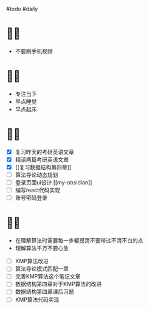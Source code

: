 #todo #daily
# 🙅‍♂️
- 不要刷手机视频
# 🙆‍♂️
-  专注当下
-  早点睡觉
-  早点起床
# 🧑‍💻
- [x] 复习昨天的考研英语文章
- [x] 精读两篇考研英语文章
- [x] [[复习数据结构第四章]]
- [ ] 算法导论动态规划
- [ ] 登录页面ui设计  [[my-obsidian]]
- [ ] 编写react代码实现
- [ ] 账号密码登录
# 🤦‍♂️
- 在理解算法时需要每一步都摸清不要带过不清不白的点
- 理解算法千万不要心急


- [ ] KMP算法改进
- [ ] 算法导论模式匹配一章
- [ ] 完善KMP算法这个笔记文章
- [ ] 数据结构第四章对于KMP算法的改进
- [ ] 数据结构第四章课后习题
- [ ] KMP算法代码实现
